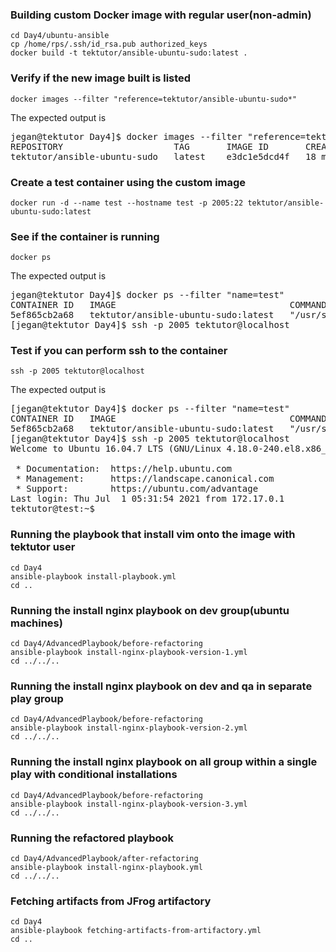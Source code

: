 ### Building custom Docker image with regular user(non-admin)
```
cd Day4/ubuntu-ansible
cp /home/rps/.ssh/id_rsa.pub authorized_keys
docker build -t tektutor/ansible-ubuntu-sudo:latest .
```

### Verify if the new image built is listed
```
docker images --filter "reference=tektutor/ansible-ubuntu-sudo*"
```
The expected output is
<pre>
jegan@tektutor Day4]$ docker images --filter "reference=tektutor/ansible-ubuntu-sudo*"
REPOSITORY                     TAG       IMAGE ID       CREATED          SIZE
tektutor/ansible-ubuntu-sudo   latest    e3dc1e5dcd4f   18 minutes ago   222MB
</pre>

### Create a test container using the custom image
```
docker run -d --name test --hostname test -p 2005:22 tektutor/ansible-ubuntu-sudo:latest 
```

### See if the container is running
```
docker ps
```
The expected output is
<pre>
jegan@tektutor Day4]$ docker ps --filter "name=test"
CONTAINER ID   IMAGE                                 COMMAND               CREATED          STATUS          PORTS                                           NAMES
5ef865cb2a68   tektutor/ansible-ubuntu-sudo:latest   "/usr/sbin/sshd -D"   11 minutes ago   Up 11 minutes   80/tcp, 0.0.0.0:2005->22/tcp, :::2005->22/tcp   test
[jegan@tektutor Day4]$ ssh -p 2005 tektutor@localhost
</pre>

### Test if you can perform ssh to the container
```
ssh -p 2005 tektutor@localhost
```
The expected output is
<pre>
[jegan@tektutor Day4]$ docker ps --filter "name=test"
CONTAINER ID   IMAGE                                 COMMAND               CREATED          STATUS          PORTS                                           NAMES
5ef865cb2a68   tektutor/ansible-ubuntu-sudo:latest   "/usr/sbin/sshd -D"   11 minutes ago   Up 11 minutes   80/tcp, 0.0.0.0:2005->22/tcp, :::2005->22/tcp   test
[jegan@tektutor Day4]$ ssh -p 2005 tektutor@localhost
Welcome to Ubuntu 16.04.7 LTS (GNU/Linux 4.18.0-240.el8.x86_64 x86_64)

 * Documentation:  https://help.ubuntu.com
 * Management:     https://landscape.canonical.com
 * Support:        https://ubuntu.com/advantage
Last login: Thu Jul  1 05:31:54 2021 from 172.17.0.1
tektutor@test:~$ 
</pre>

### Running the playbook that install vim onto the image with tektutor user
```
cd Day4
ansible-playbook install-playbook.yml
cd ..
```

### Running the install nginx playbook on dev group(ubuntu machines)
```
cd Day4/AdvancedPlaybook/before-refactoring
ansible-playbook install-nginx-playbook-version-1.yml
cd ../../..
```

### Running the install nginx playbook on dev and qa in separate play group
```
cd Day4/AdvancedPlaybook/before-refactoring
ansible-playbook install-nginx-playbook-version-2.yml
cd ../../..
```

### Running the install nginx playbook on all group within a single play with conditional installations
```
cd Day4/AdvancedPlaybook/before-refactoring
ansible-playbook install-nginx-playbook-version-3.yml
cd ../../..
```

### Running the refactored playbook
```
cd Day4/AdvancedPlaybook/after-refactoring
ansible-playbook install-nginx-playbook.yml
cd ../../..
```
### Fetching artifacts from JFrog artifactory
```
cd Day4
ansible-playbook fetching-artifacts-from-artifactory.yml
cd ..
```
